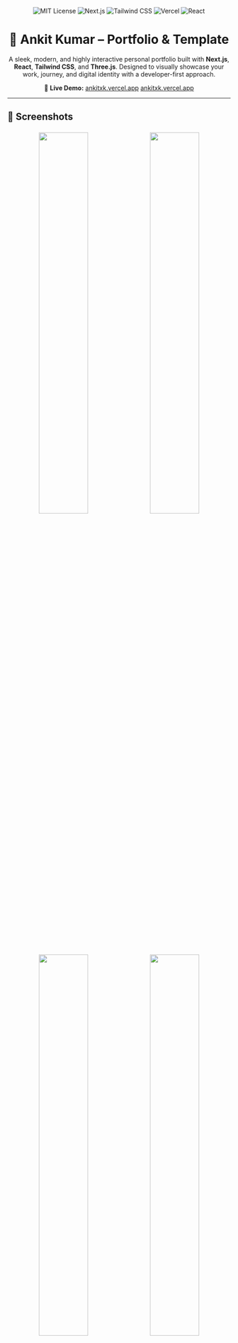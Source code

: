 
<p align="center">
  <img src="https://img.shields.io/badge/License-MIT-yellow.svg?style=for-the-badge" alt="MIT License" />
  <img src="https://img.shields.io/badge/Next.js-14-blue?style=for-the-badge&logo=next.js" alt="Next.js" />
  <img src="https://img.shields.io/badge/TailwindCSS-3.4-38B2AC?style=for-the-badge&logo=tailwindcss&logoColor=white" alt="Tailwind CSS" />
  <img src="https://img.shields.io/badge/Deployed-Vercel-black?style=for-the-badge&logo=vercel" alt="Vercel" />
  <img src="https://img.shields.io/badge/React-18-61DAFB?style=for-the-badge&logo=react&logoColor=black" alt="React" />
</p>
<h1 align="center">🚀 Ankit Kumar – Portfolio & Template</h1>

<p align="center">
  A sleek, modern, and highly interactive personal portfolio built with <strong>Next.js</strong>, <strong>React</strong>, <strong>Tailwind CSS</strong>, and <strong>Three.js</strong>. Designed to visually showcase your work, journey, and digital identity with a developer-first approach.
</p>

<p align="center">
  🔗 <strong>Live Demo:</strong> <a href="https://ankitxk.vercel.app" target="_blank">ankitxk.vercel.app</a>
  <a href="https://ankitxk.netlify.app/" target="_blank">ankitxk.vercel.app</a>
</p>

---

## 📸 Screenshots

<p align="center">
  <img src="https://github.com/user-attachments/assets/14097c5c-11bb-45b4-a084-5a10d21f8d68" width="47%" style="margin: 1%;" />
  <img src="https://github.com/user-attachments/assets/49b8cc9c-f6d9-428a-813e-7c269c501be5" width="47%" style="margin: 1%;" />
</p>

<p align="center">
  <img src="https://github.com/user-attachments/assets/42c156aa-d948-4402-8544-398eb1f7b850" width="47%" style="margin: 1%;" />
  <img src="https://github.com/user-attachments/assets/0c94c41f-d522-4bd8-ad1f-d7244cb497f3" width="47%" style="margin: 1%;" />
</p>

<p align="center">
  <img src="https://github.com/user-attachments/assets/c046f1a6-92fa-4ffb-836f-66c64638c7a7" width="47%" style="margin: 1%;" />
</p>

---

## ✨ Features

- 🎯 Built with **Next.js 14** (App Router) & **React 18**
- 🚀 **Performance Optimized**: Blazing-fast load times thanks to Next.js font optimization, dynamic component loading, and asynchronous asset handling.
- 🎭 **Dual Dynamic Preloaders**: Two unique, randomly selected animations ("stroke-to-fill" and "shimmer") for a memorable first impression.
- 🎨 **3D Dynamic Background**: Immersive visuals powered by Three.js.
- 📱 **Fully Responsive**: A seamless experience on desktop, tablet, and mobile.
- 🌙 **Light/Dark Mode**: Easy-to-customize theme variables in CSS.
- 🧩 **Component-Based UI**: Built with ShadCN UI and Tailwind CSS.
- 📊 **Data-Driven Content**: Manage projects, skills, and journey easily in `src/data/`.
- 🔍 **SEO Optimized**: Includes proper meta tags for better search visibility.
- 🖱️ **Animated Cursor**: A custom cursor trail enhances interactivity.

---

## 🧰 Getting Started

### ⚙️ Prerequisites

Ensure you have the following installed:

- [Node.js](https://nodejs.org/en/) (v18 or newer)
- npm / yarn / pnpm

### 🔧 Installation Steps

```bash
# 1. Clone the repo
git clone https://github.com/ankitxrishav/My_portfolio.git

# 2. Enter project directory
cd My_portfolio

# 3. Install dependencies
npm install
```

# 4. Start development server
npm run dev
Open [http://localhost:9002](http://localhost:9002) in your browser to see the result.

## 🛠️ How to Customize

All personal data is centralized in the `src/data/` directory. This makes it easy to add your own content without digging through component files.

### 1. Personal Information

-   **Page Title & Meta Description**: Open `src/app/layout.tsx` and modify the `<title>` and `<meta name="description" ... />` tags.
-   **Profile Picture**: Replace `/public/images/ankit-kumar-profile.jpg` with your own photo. You can update the path in `src/components/about/about-content.tsx`.
-   **About Me Text**: Edit the text and details in `src/components/about/about-content.tsx`.

### 2. Projects (`src/data/projects.ts`)

To update the projects section:
-   Open `src/data/projects.ts`.
-   The `projectsData` array contains objects, where each object represents a project.
-   Add, remove, or edit objects in this array.
-   **Project Images**: Place your project images in the `/public/images/` directory and update the `imageUrl` property for each project.

Example of a project object:
```ts
{
  id: 'proj-1',
  name: 'My Awesome Project',
  description: 'A brief, engaging description of what this project does and the problems it solves.',
  technologies: ['React', 'TypeScript', 'TailwindCSS'],
  imageUrl: '/images/my-project-image.png',
  sourceCodeUrl: 'https://github.com/your-username/your-repo',
  liveDemoUrl: 'https://my-project-live.com', // Optional
  year: 2024,
}
```

### 3. Professional Journey (`src/data/timeline.ts`)

To update your career and education timeline:
-   Open `src/data/timeline.ts`.
-   Modify the `timelineData` array. Each object represents an event on your timeline.
-   You can change the `icon`, `type`, `date`, `title`, and `description`.

### 4. Skills (`src/data/skills.ts`)

To update your skills:
-   Open `src/data/skills.ts`.
-   Skills are grouped into categories in the `skillsData` array.
-   You can add or remove skills, change categories, and adjust icons (from `lucide-react`).
-   To make a skill stand out, set its `highlight` property to `true`.

### 5. Contact & Social Links

-   Open `src/components/contact/static-contact-info.tsx`.
-   Update the `href` attributes in the `<a>` tags for your email, LinkedIn, and GitHub profiles.

### 6. Theming & Styling

-   **Colors**: Open `src/app/globals.css`. You can change the HSL values for `--primary`, `--accent`, `--background`, etc., for both `:root` (light mode) and `.dark` (dark mode).
-   **Fonts**: Open `tailwind.config.ts`. You can change the `fontFamily` properties under `theme.extend` to use different fonts. Remember to also update the font import links in `src/app/layout.tsx`.

## 💻 Tech Stack

-   **Framework**: [Next.js](https://nextjs.org/)
-   **Styling**: [Tailwind CSS](https://tailwindcss.com/)
-   **UI Components**: [ShadCN UI](https://ui.shadcn.com/)
-   **Animation**: [GSAP](https://gsap.com/)
-   **3D Graphics**: [Three.js](https://threejs.org/)
-   **Icons**: [Lucide React](https://lucide.dev/)
-   **Language**: [TypeScript](https://www.typescriptlang.org/)

## 📜 License

This project is licensed under the <a href = "https://github.com/ankitxrishav/My_portfolio/blob/master/LICENSE">MIT License.</a> You are free to use, modify, and distribute it. 

---

⭐ If you find this template helpful, please give it a star on GitHub

<p align="center"><strong>Made with ❤️ by <a href="https://github.com/ankitxrishav" target="_blank">Ankit Kumar</a></strong></p>
